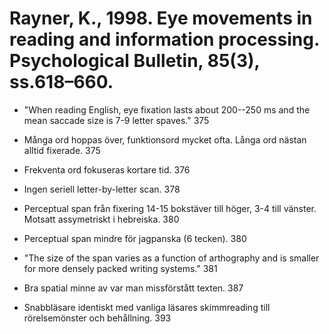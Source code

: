 # Rayner, K., 1998. Eye movements in reading and information processing.  Psychological Bulletin, 85(3), ss.618–660.

- "When reading English, eye fixation lasts about 200--250 ms and the mean saccade size is 7-9 letter spaves." 375

- Många ord hoppas över, funktionsord mycket ofta. Långa ord nästan alltid fixerade. 375

- Frekventa ord fokuseras kortare tid. 376

- Ingen seriell letter-by-letter scan. 378

- Perceptual span från fixering 14-15 bokstäver till höger, 3-4 till vänster. Motsatt assymetriskt i hebreiska. 380

- Perceptual span mindre för jagpanska (6 tecken). 380 

- "The size of the span varies as a function of arthography and is smaller for more densely packed writing systems." 381

- Bra spatial minne av var man missförstått texten. 387

- Snabbläsare identiskt med vanliga läsares skimmreading till rörelsemönster och behållning. 393

